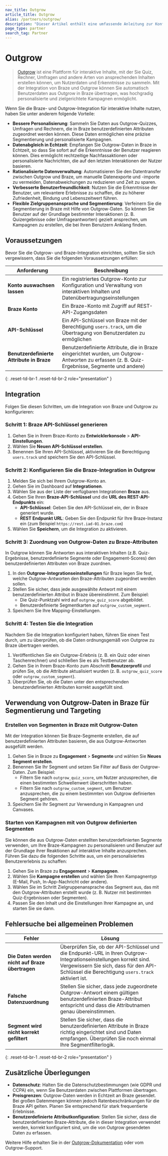 ```yaml
---
nav_title: Outgrow
article_title: Outgrow
alias: /partners/outgrow/
description: "Dieser Artikel enthält eine umfassende Anleitung zur Konfiguration einer nativen Integration zwischen Outgrow und Braze für eine verbesserte Synchronisierung von Benutzerdaten und personalisierte Kampagnen."
page_type: partner
search_tag: Partner
---
```


# Outgrow

> [Outgrow](https://outgrow.co/) ist eine Plattform für interaktive Inhalte, mit der Sie Quiz, Rechner, Umfragen und andere Arten von ansprechenden Inhalten erstellen können, um Nutzerdaten und Erkenntnisse zu sammeln. Mit der Integration von Braze und Outgrow können Sie automatisch Benutzerdaten aus Outgrow in Braze übertragen, was hochgradig personalisierte und zielgerichtete Kampagnen ermöglicht.

Wenn Sie die Braze- und Outgrow-Integration für interaktive Inhalte nutzen, haben Sie unter anderem folgende Vorteile:

- **Bessere Personalisierung**: Sammeln Sie Daten aus Outgrow-Quizzes, Umfragen und Rechnern, die in Braze benutzerdefinierten Attributen zugeordnet werden können. Diese Daten ermöglichen eine präzise Segmentierung und personalisierte Kampagnen.
- **Datenabgleich in Echtzeit**: Empfangen Sie Outgrow-Daten in Braze in Echtzeit, so dass Sie sofort auf die Erkenntnisse der Benutzer reagieren können. Dies ermöglicht rechtzeitige Nachfassaktionen oder personalisierte Nachrichten, die auf den letzten Interaktionen der Nutzer basieren.
- **Rationalisierte Datenverwaltung**: Automatisieren Sie den Datentransfer zwischen Outgrow und Braze, um manuelle Datenexporte und -importe zu vermeiden, Datenabweichungen zu reduzieren und Zeit zu sparen.
- **Verbesserte Benutzerfreundlichkeit**: Nutzen Sie die Erkenntnisse der Benutzer, um relevantere Erlebnisse zu schaffen, die zu höherer Zufriedenheit, Bindung und Lebenszeitwert führen.
- **Flexible Zielgruppenansprache und Segmentierung**: Verfeinern Sie die Segmentierung in Braze mit Hilfe von Outgrow-Daten. So können Sie Benutzer auf der Grundlage bestimmter Interaktionen (z. B. Quizergebnisse oder Umfrageantworten) gezielt ansprechen, um Kampagnen zu erstellen, die bei Ihren Benutzern Anklang finden.

## Voraussetzungen

Bevor Sie die Outgrow- und Braze-Integration einrichten, sollten Sie sich vergewissern, dass Sie die folgenden Voraussetzungen erfüllen:

| Anforderung | Beschreibung |
|-------------|-------------|
| **Konto auswachsen lassen** | Ein registriertes Outgrow-Konto zur Konfiguration und Verwaltung von interaktiven Inhalten und Datenübertragungseinstellungen |
| **Braze Konto** | Ein Braze-Konto mit Zugriff auf REST-API-Zugangsdaten |
| **API-Schlüssel** | Ein API-Schlüssel von Braze mit der Berechtigung `users.track`, um die Übertragung von Benutzerdaten zu ermöglichen |
| **Benutzerdefinierte Attribute in Braze** | Benutzerdefinierte Attribute, die in Braze eingerichtet wurden, um Outgrow-Antworten zu erfassen (z. B. Quiz-Ergebnisse, Segmente und andere) |
{: .reset-td-br-1 .reset-td-br-2 role="presentation" }

## Integration

Folgen Sie diesen Schritten, um die Integration von Braze und Outgrow zu konfigurieren:

### Schritt 1: Braze API-Schlüssel generieren

1. Gehen Sie in Ihrem Braze-Konto zu **Entwicklerkonsole** > **API-Einstellungen**.
2. Wählen Sie **Neuen API-Schlüssel erstellen**.
3. Benennen Sie Ihren API-Schlüssel, aktivieren Sie die Berechtigung `users.track` und speichern Sie den API-Schlüssel.

### Schritt 2: Konfigurieren Sie die Braze-Integration in Outgrow

1. Melden Sie sich bei Ihrem Outgrow-Konto an.
2. Gehen Sie im Dashboard auf **Integrationen**.
3. Wählen Sie aus der Liste der verfügbaren Integrationen **Braze** aus.
4. Geben Sie Ihren **Braze-API-Schlüssel** und die **URL des REST-API-Endpunkts** ein:
   - **API-Schlüssel**: Geben Sie den API-Schlüssel ein, der in Braze generiert wurde.
   - **REST Endpunkt URL**: Geben Sie den Endpunkt für Ihre Braze-Instanz ein (zum Beispiel `https://rest.iad-01.braze.com`)
5. Wählen Sie **Speichern**, um die Integration zu aktivieren.

### Schritt 3: Zuordnung von Outgrow-Daten zu Braze-Attributen

In Outgrow können Sie Antworten aus interaktiven Inhalten (z.B. Quiz-Ergebnisse, benutzerdefinierte Segmente oder Engagement-Scores) den benutzerdefinierten Attributen von Braze zuordnen.

1. In den **Outgrow-Integrationseinstellungen** für Braze legen Sie fest, welche Outgrow-Antworten den Braze-Attributen zugeordnet werden sollen.
2. Stellen Sie sicher, dass jede ausgewählte Antwort mit einem benutzerdefinierten Attribut in Braze übereinstimmt. Zum Beispiel:
   - Die Quiz-Punktzahl wird auf `outgrow_quiz_score` abgebildet.
   - Benutzerdefinierte Segmentkarten auf `outgrow_custom_segment`.
3. Speichern Sie Ihre Mapping-Einstellungen.

### Schritt 4: Testen Sie die Integration

Nachdem Sie die Integration konfiguriert haben, führen Sie einen Test durch, um zu überprüfen, ob die Daten ordnungsgemäß von Outgrow zu Braze übertragen werden.

1. Veröffentlichen Sie ein Outgrow-Erlebnis (z. B. ein Quiz oder einen Taschenrechner) und schließen Sie es als Testbenutzer ab.
2. Gehen Sie in Ihrem Braze-Konto zum Abschnitt **Benutzerprofil** und prüfen Sie, ob die Attribute aktualisiert wurden (z. B. `outgrow_quiz_score` oder `outgrow_custom_segment`).
3. Überprüfen Sie, ob die Daten unter den entsprechenden benutzerdefinierten Attributen korrekt ausgefüllt sind.

## Verwendung von Outgrow-Daten in Braze für Segmentierung und Targeting

### Erstellen von Segmenten in Braze mit Outgrow-Daten

Mit der Integration können Sie Braze-Segmente erstellen, die auf benutzerdefinierten Attributen basieren, die aus Outgrow-Antworten ausgefüllt werden.

1. Gehen Sie in Braze zu **Engagement** > **Segmente** und wählen Sie **Neues Segment erstellen**.
2. Benennen Sie Ihr Segment und setzen Sie Filter auf Basis der Outgrow-Daten. Zum Beispiel:
   - Filtern Sie nach `outgrow_quiz_score`, um Nutzer anzusprechen, die einen bestimmten Schwellenwert überschritten haben.
   - Filtern Sie nach `outgrow_custom_segment`, um Benutzer anzusprechen, die zu einem bestimmten von Outgrow definierten Segment gehören.
3. Speichern Sie Ihr Segment zur Verwendung in Kampagnen und Canvases.

### Starten von Kampagnen mit von Outgrow definierten Segmenten

Sie können die aus Outgrow-Daten erstellten benutzerdefinierten Segmente verwenden, um Ihre Braze-Kampagnen zu personalisieren und Benutzer auf der Grundlage ihrer Reaktionen auf interaktive Inhalte anzusprechen. Führen Sie dazu die folgenden Schritte aus, um ein personalisiertes Benutzererlebnis zu schaffen:

1. Gehen Sie in Braze zu **Engagement** > **Kampagnen**.
2. Wählen Sie **Kampagne erstellen** und wählen Sie Ihren Kampagnentyp (E-Mail, Push, In-App-Nachricht oder andere).
3. Wählen Sie im Schritt Zielgruppenansprache das Segment aus, das mit den Outgrow-Attributen erstellt wurde (z. B. Nutzer mit bestimmten Quiz-Ergebnissen oder Segmenten).
4. Passen Sie den Inhalt und die Einstellungen Ihrer Kampagne an, und starten Sie sie dann.

## Fehlersuche bei allgemeinen Problemen

| Fehler | Lösung |
|-------|----------|
| **Die Daten werden nicht auf Braze übertragen** | Überprüfen Sie, ob der API-Schlüssel und die Endpunkt-URL in Ihren Outgrow-Integrationseinstellungen korrekt sind. Vergewissern Sie sich, dass für den API-Schlüssel die Berechtigung `users.track` aktiviert ist. |
| **Falsche Datenzuordnung** | Stellen Sie sicher, dass jede zugeordnete Outgrow-Antwort einem gültigen benutzerdefinierten Braze-Attribut entspricht und dass die Attributnamen genau übereinstimmen. |
| **Segment wird nicht korrekt gefiltert** | Stellen Sie sicher, dass die benutzerdefinierten Attribute in Braze richtig eingerichtet sind und Daten empfangen. Überprüfen Sie noch einmal Ihre Segmentfilterlogik. |
{: .reset-td-br-1 .reset-td-br-2 role="presentation" }

## Zusätzliche Überlegungen

- **Datenschutz**: Halten Sie die Datenschutzbestimmungen (wie GDPR und CCPA) ein, wenn Sie Benutzerdaten zwischen Plattformen übertragen.
- **Preisgrenzen**: Outgrow-Daten werden in Echtzeit an Braze gesendet. Bei großen Datenmengen können jedoch Ratenbeschränkungen für die Braze API gelten. Planen Sie entsprechend für stark frequentierte Erlebnisse.
- **Benutzerdefinierte Attributkonfiguration**: Stellen Sie sicher, dass die benutzerdefinierten Braze-Attribute, die in dieser Integration verwendet werden, korrekt konfiguriert sind, um die von Outgrow gesendeten Daten zu erfassen.

Weitere Hilfe erhalten Sie in der [Outgrow-Dokumentation](https://support.outgrow.co/docs/configuring-native-integration-between-outgrow-braze) oder vom Outgrow-Support.